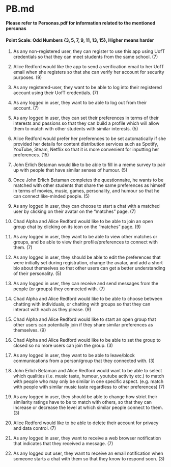 # PB.md #

**Please refer to Personas.pdf for information related to the mentioned personas**

#### Point Scale: Odd Numbers {3, 5, 7, 9, 11, 13, 15}, Higher means harder ####

1. As any non-registered user, they can register to use this app using UofT credentials so that they can meet students from the same school. (7)

2. Alice Redford would like the app to send a verification email to her UofT email when she registers so that she can verify her account for security purposes. (9)

3. As any registered-user, they want to be able to log into their registered account using their UofT credentials. (7)

4. As any logged in user, they want to be able to log out from their account. (7)

5. As any logged in user, they can set their preferences in terms of their interests and passions so that they can build a profile which will allow them to match with other students with similar interests.  (5)

6. Alice Redford would prefer her preferences to be set automatically if she provided her details for content distribution services such as Spotify, YouTube, Steam, Netflix so that it is more convenient for inputting her preferences. (15)

7. John Erlich Betaman would like to be able to fill in a meme survey to pair up with people that have similar senses of humour. (5)

8. Once John Erlich Betaman completes the questionnaire, he wants to be matched with other students that share the same preferences as himself in terms of movies, music, games, personality, and humour so that he can connect like-minded people. (5)

9. As any logged in user, they can choose to start a chat with a matched user by clicking on their avatar on the “matches” page. (7)

10. Chad Alpha and Alice Redford would like to be able to join an open group chat by clicking on its icon on the “matches” page. (9)

11. As any logged in user, they want to be able to view other matches or groups, and be able to view their profile/preferences to connect with them. (7)

12. As any logged in user, they should be able to edit the preferences that were initially set during registration, change the avatar, and add a short bio about themselves so that other users can get a better understanding of their personality. (5)

13. As any logged in user, they can receive and send messages from the people (or groups) they connected with. (7)

14. Chad Alpha and Alice Redford would like to be able to choose between chatting with individuals, or chatting with groups so that they can interact with each as they please. (9)

15. Chad Alpha and Alice Redford would like to start an open group that other users can potentially join if they share similar preferences as themselves. (9)

16. Chad Alpha and Alice Redford would like to be able to set the group to closed so no more users can join the group. (3)

17. As any logged in user, they want to be able to leave/block communications from a person/group that they connected with. (3)

18. John Erlich Betaman and Alice Redford would want to be able to select which qualities (i.e. music taste, humour, youtube activity etc.) to match with people who may only be similar in one specific aspect. (e.g. match with people with similar music taste regardless to other preferences) (7)

19. As any logged in user, they should be able to change how strict their similarity ratings have to be to match with others, so that they can increase or decrease the level at which similar people connect to them. (3)

20. Alice Redford would like to be able to delete their account for privacy and data control. (7)

21. As any logged in user, they want to receive a web browser notification that indicates that they received a message. (7)

22. As any logged out user, they want to receive an email notification when someone starts a chat with them so that they know to respond soon. (3)
